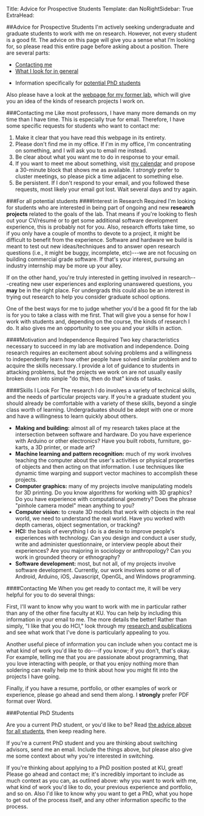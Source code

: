 Title: Advice for Prospective Students
Template: dan
NoRightSidebar: True
ExtraHead: <style>.center-content h3 {border-bottom: 1px solid #ddd; width:100%}</style>

##Advice for Prospective Students
I'm actively seeking undergraduate and graduate students to work with
me on research. However, not every student is a good fit. The advice
on this page will give you a sense what I’m looking for, so please
read this entire page before asking about a position. There are
several parts:

- [Contacting me](#contacting_me)
- [What I look for in general](#all_students)
<!--- - Advice for [potential capstone students](#capstone) --->
- Information specifically for [potential PhD students](#phd)

Also please have a look at the [webpage for my former
lab](http://fetlab.io), which will give you an idea of the kinds of
research projects I work on.

###Contacting me
Like most professors, I have many more demands on my time than I have
time. This is especially true for email. Therefore, I have some
specific requests for students who want to contact me:

1. Make it clear that you have read this webpage in its entirety.
1. Please don't find me in my office. If I'm in my office, I'm
	 concentrating on something, and I will ask you to email me instead.
1. Be clear about what you want me to do in response to your email.
1. If you want to meet me about something, visit [my
	 calendar](calendar.html) and propose a 30-minute block that shows
	 me as available. I _strongly_ prefer to cluster meetings, so
	 please pick a time adjacent to something else.
1. Be persistent. If I don't respond to your email, and you followed
	 these requests, most likely your email got lost. Wait several days
	 and try again.

<a name="all_students"></a>
###For all potential students
####Interest in Research Required
I'm looking for students who are interested in being part of ongoing
and new **research projects** related to the goals of the lab. That
means if you're looking to flesh out your CV/résumé or to get some
additional software development experience, this is probably not for
you. Also, research efforts take time, so if you only have a couple of
months to devote to a project, it might be difficult to benefit from
the experience. Software and hardware we build is meant to test out
new ideas/techniques and to answer open research questions (i.e., it
might be buggy, incomplete, etc)---we are not focusing on building
commercial grade software. If that's your interest, pursuing an
industry internship may be more up your alley.

If on the other hand, you're truly interested in getting involved in
research---creating new user experiences and exploring unanswered
questions, you **may** be in the right place. For undergrads this could
also be an interest in trying out research to help you consider
graduate school options.

One of the best ways for me to judge whether you'd be a good fit for
the lab is for you to take a class with me first. That will give you a
sense for how I work with students and, depending on the course, the
kinds of research I do. It also gives me an opportunity to see you and
your skills in action.

####Motivation and Independence Required
Two key characteristics necessary to succeed in my lab are motivation
and independence. Doing research requires an excitement about solving
problems and a willingness to independently learn how other people
have solved similar problem and to acquire the skills necessary. I
provide a lot of guidance to students in attacking problems, but the
projects we work on are not usually easily broken down into simple "do
this, then do that" kinds of tasks.

####Skills I Look For
The research I do involves a variety of technical skills, and the
needs of particular projects vary. If you’re a graduate student you
should already be comfortable with a variety of these skills, beyond
a single class worth of learning. Undergraduates should be adept with
one or more and have a willingness to learn quickly about others.

- **Making and building:** almost all of my research takes place at
	the intersection between software and hardware. Do you have
	experience with Arduino or other electronics? Have you built robots,
	furniture, go-karts, a 3D printer, or made art?
- **Machine learning and pattern recognition:** much of my work
	involves teaching the computer about the user's activities or
	physical properties of objects and then acting on that information.
	I use techniques like dynamic time warping and support vector
	machines to accomplish these projects.
- **Computer graphics:** many of my projects involve manipulating
	models for 3D printing. Do you know algorithms for working with 3D
	graphics? Do you have experience with computational geometry? Does
	the phrase "pinhole camera model" mean anything to you?
- **Computer vision:** to create 3D models that work with objects in
	the real world, we need to understand the real world. Have you
	worked with depth cameras, object segmentation, or tracking?
- **HCI:** the basis of everything I do is a desire to improve
	people's experiences with technology. Can you design and conduct a
	user study, write and administer questionnaire, or interview
	people about their experiences? Are you majoring in sociology or
	anthropology? Can you work in grounded theory or ethnography?
- **Software development:** most, but not all, of my projects involve
	software development. Currently, our work involves some or all of
	Android, Arduino, iOS, Javascript, OpenGL, and Windows programming.

####Contacting Me
When you get ready to contact me, it will be very helpful for you
to do several things:

First, I'll want to know why you want to work with me in particular
rather than any of the other fine faculty at KU. You can help by
including this information in your email to me. The more details the
better! Rather than simply, "I like that you do HCI," look through my
[research and publications](index.html#research) and see what work
that I've done is particularly appealing to you.

Another useful piece of information you can include when you contact
me is what kind of work you'd like to do---if you know; if you
don't, that's okay. For example, telling me that you are passionate
about programming, that you love interacting with people, or that
you enjoy nothing more than soldering can really help me to think
about how you might fit into the projects I have going.

Finally, if you have a resume, portfolio, or other examples of work
or experience, please go ahead and send them along. I
**strongly** prefer PDF format over Word.

<!---
<a name="capstone"></a>
###Potential Capstone Students
Are you finishing up your Masters degree and you might like to do a
capstone project or a thesis with me? Read [the advice above for all
students](#all_students), then keep reading here.

My current policy is to only supervise capstone and thesis students
who are interested in working in an area directly related to my
research (see my [front page](index.html) for a description of my
interests). The reason for this is that I take a lot of time to work
with the students I supervise, so I want to be sure that I'll be able
to work with you effectively.

Do you already have an idea for a capstone project or thesis? If so,
make an appointment with me via email (following the advice for
contacting me [above](#all_students)) and we can talk about it.

Are you looking for an idea for a capstone or thesis? It would be
helpful if you take a class with me first so I have an idea of your
interests and skills, but it's not required. One way to approach
thinking about your final graduate work is to think about what kind
of job you want to get and what kinds of skills and knowledge will
help you to get that job. Go look at recruiting sites and find jobs
that make you feel excited. What kinds of skills would help you to
be an outstanding candidate for that job? If you can figure this
out, I can more effectively help you think about a project or
thesis.

**Please note:** I _do not_ accept capstone or thesis
students mid-semester! If you would like to work with me, I require
that your capstone proposal be _complete_ and approved by me before
the beginning of the semester in which you will be doing the work,
meaning that you must get the proposal to me _at least_ two weeks
before the start of the semester so that I will have sufficient time
to review it.

Here's what a typical capstone timeline should look like:

Weeks | Task
------|------------------------------------
-4    | Discuss capstone ideas
-2    | I review proposal
-1    | Committee signs off on proposal
0     | Start of semester, start of work
1--10 | Work on project, continually update document
11    | Finish writing capstone document
13    | Final draft of capstone document
15    | Final approval of capstone document
16    | Capstone defense
--->

<a name="phd"></a>
###Potential PhD Students

Are you a current PhD student, or you'd like to be? Read [the advice
above for all students](#all_students), then keep reading here. 

If you're a current PhD student and you are thinking about switching
advisors, send me an email. Include the things above, but please
also give me some context about why you're interested in switching.

If you're thinking about applying to a PhD position posted at KU,
great! Please go ahead and contact me; it's incredibly important to
include as much context as you can, as outlined above: why you want to
work with me, what kind of work you'd like to do, your previous
experience and portfolio, and so on. Also I'd like to know why you
want to get a PhD, what you hope to get out of the process itself, and
any other information specific to the process.
